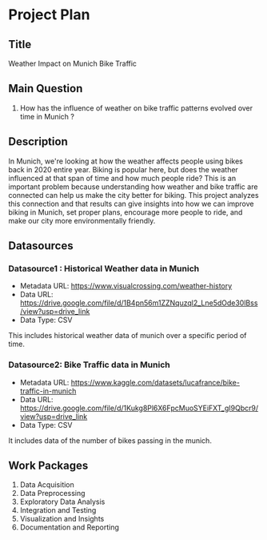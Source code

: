 # Project Plan

## Title
<!-- Give your project a short title. -->
Weather Impact on Munich Bike Traffic
## Main Question

<!-- Think about one main question you want to answer based on the data. --> 
1. How has the influence of weather on bike traffic patterns evolved over time in Munich ?

## Description
In Munich, we're looking at how the weather affects people using bikes back in 2020 entire year. Biking is popular here, but does the weather influenced at that span of time and how much people ride? This is an important problem because understanding how weather and bike traffic are connected can help us make the city better for biking. This project analyzes this connection and that results can give insights into how we can improve biking in Munich, set proper plans, encourage more people to ride, and make our city more environmentally friendly.


## Datasources

### Datasource1 : Historical Weather data in Munich
* Metadata URL: https://www.visualcrossing.com/weather-history
* Data URL: https://drive.google.com/file/d/1B4pn56m1ZZNquzql2_Lne5dOde30lBss/view?usp=drive_link
* Data Type: CSV

This includes historical weather data of munich over a specific period of time.
### Datasource2: Bike Traffic data in Munich
* Metadata URL: https://www.kaggle.com/datasets/lucafrance/bike-traffic-in-munich
* Data URL: https://drive.google.com/file/d/1Kukg8Pl6X6FpcMuoSYEiFXT_gI9Qbcr9/view?usp=drive_link
* Data Type: CSV

It includes data of the number of bikes passing in the munich.

## Work Packages

<!-- List of work packages ordered sequentially, each pointing to an issue with more details. -->

1. Data Acquisition
2. Data Preprocessing
3. Exploratory Data Analysis
4. Integration and Testing
5. Visualization and Insights
6. Documentation and Reporting
